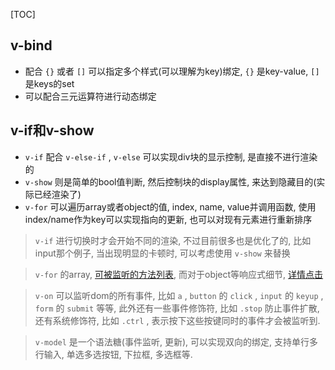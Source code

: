 [TOC]

## v-bind

* 配合 `{}` 或者 `[]` 可以指定多个样式(可以理解为key)绑定, `{}` 是key-value, `[]` 是keys的set
* 可以配合三元运算符进行动态绑定

## v-if和v-show

* `v-if` 配合 `v-else-if` , `v-else` 可以实现div块的显示控制, 是直接不进行渲染的
* `v-show` 则是简单的bool值判断, 然后控制块的display属性, 来达到隐藏目的(实际已经渲染了)
* `v-for` 可以遍历array或者object的值, index, name, value并调用函数, 使用index/name作为key可以实现指向的更新, 也可以对现有元素进行重新排序

> `v-if` 进行切换时才会开始不同的渲染, 不过目前很多也是优化了的, 比如input那个例子, 当出现明显的卡顿时, 可以考虑使用 `v-show` 来替换

> `v-for` 的array, [可被监听的方法列表](https://cn.vuejs.org/v2/guide/list.html#%E5%8F%98%E6%9B%B4%E6%96%B9%E6%B3%95), 而对于object等响应式细节, [详情点击](https://cn.vuejs.org/v2/guide/reactivity.html#%E6%A3%80%E6%B5%8B%E5%8F%98%E5%8C%96%E7%9A%84%E6%B3%A8%E6%84%8F%E4%BA%8B%E9%A1%B9)

> `v-on` 可以监听dom的所有事件, 比如 `a` , `button` 的 `click` , `input` 的 `keyup` , `form` 的 `submit` 等等, 此外还有一些事件修饰符, 比如 `.stop` 防止事件扩散, 还有系统修饰符, 比如 `.ctrl` , 表示按下这些按键同时的事件才会被监听到.

> `v-model` 是一个语法糖(事件监听, 更新), 可以实现双向的绑定, 支持单行多行输入, 单选多选按钮, 下拉框, 多选框等.
